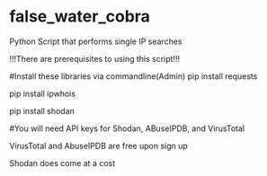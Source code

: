 # false_water_cobra
Python Script that performs single IP searches 

!!!There are prerequisites to using this script!!!

#Install these libraries via commandline(Admin)
pip install requests

pip install ipwhois

pip install shodan

#You will need API keys for Shodan, ABuseIPDB, and VirusTotal

VirusTotal and AbuseIPDB are free upon sign up

Shodan does come at a cost 
